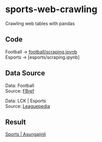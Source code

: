 # sports-web-crawling
Crawling web tables with pandas

## Code

Football &rarr; [football/scraping.ipynb](https://github.com/asungajinli/sports-web-crawling/blob/c62446e170521df18ff1ef1f8c0bdf191d540195/football/scraping.ipynb)  
Esports &rarr; [esports/scraping.ipynb]

## Data Source

Data: Football  
Source: [FBref](https://fbref.com/en/)

Data: LCK | Esports  
Source: [Leaguepedia](https://lol.fandom.com/wiki/League_of_Legends_Esports_Wiki)

## Result
[Sports | Asungajinli](https://asungajinli.github.io/sports/)
